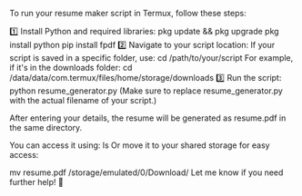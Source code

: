 To run your resume maker script in Termux, follow these steps:

1️⃣ Install Python and required libraries:
pkg update && pkg upgrade
pkg install python
pip install fpdf
2️⃣ Navigate to your script location:
If your script is saved in a specific folder, use:
cd /path/to/your/script
For example, if it's in the downloads folder:
cd /data/data/com.termux/files/home/storage/downloads
3️⃣ Run the script:
python resume_generator.py
(Make sure to replace resume_generator.py with the actual filename of your script.)

After entering your details, the resume will be generated as resume.pdf in the same directory.

You can access it using:
ls
Or move it to your shared storage for easy access:

mv resume.pdf /storage/emulated/0/Download/
Let me know if you need further help! 🚀
